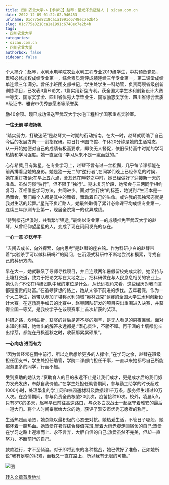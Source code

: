 ```yaml
---
title: 四川农业大学->【求学记】赵琴：星光不负赶路人 | sicau.com.cn
date: 2022-12-09 01:22:02.946453
urlname: 01c775e8218ca1a1991c6748ec7e2b4b
slug: 01c775e8218ca1a1991c6748ec7e2b4b
tags: 
- 四川农业大学
categories:
- sicau.com.cn
- 四川农业大学
authorbox: false
sidebar: false
---
```

个人简介：赵琴，水利水电学院农业水利工程专业2019级学生，中共预备党员，累积必修加权成绩专业第一，综合素质测评成绩连续三年专业第一，第二课堂成绩单连续三年满分。曾任小班团支部书记，学生处学生一科助管，负责两项省级创新训练项目，已发表3篇EI论文，1篇实用新型专利。获全国大学生水利创新设计大赛一等奖、国家奖学金、四川省优秀大学毕业生、国家励志奖学金、四川省综合素质A级证书、雅安市优秀志愿者等荣誉奖
<!--more-->
励40余项。现已成功保送至武汉大学水电工程科学国家重点实验室。

**一往无前 学海扬帆**

“踏实努力，打破迷茫”是赵琴大一时期的行动指南。在大一时，赵琴就明确了自己今后的发展方向——剑指保研。每日打卡图书馆、午休20分钟是她的生活常态，从一开始她便对自己的成绩有极高要求，即使无人督促，依旧保持高中时期的学习热情和学习强度。她一直坚信:“学习从来不是一蹴而就的。”

心存希冀,目有繁星。在专业学习上，赵琴不曾有过一丝松懈，几乎每节课都能在前两排看见她的身影。她是独一无二的“逆行者”,在同学们晚上已经休息的时候，她在秉灯夜读;在早上五六点，舍友还在睡梦之中时，她已经做好了迎接新一天的准备。虽然习惯“独行”，但不限于“独行”。期末复习阶段，她常会与三两同学相约复习，互相借鉴学习方法，共同进步。面对“独行侠”的标签，她说到:“生活本是一场舞会，我们每个人都是其中的舞者，舞动着自己的生命。或许我的孤独常态就是我对生活的起舞。”星光不负赶路人，她最终取得了累计必修课平均成绩专业第一，连续三年综测专业第一，现居全院第一的优异成绩。

“待到樱花烂漫时，共看繁华锦途。”最终以专业第一的成绩推免至武汉大学的赵琴，从曾经仰望星星的人，变成了现在闪闪发光的存在。

**一心一意 岁稔年丰**

“去闯去成长，向外探索，向内思考”是赵琴的座右铭。作为科研小白的赵琴带着“实验杀手可以做科研吗?”的疑问，在沉浸式科研中不断地尝试和摸索，寻找自己的科研方向。

早在大一，她就联系了导师寻找项目，并且连续两年暑假留校完成实验。她坚持与土壤打交道，致力于把论文写在大地之上，把科研做在与人民息息相关的农业上。她认为:“不论在科研团队中我的定位是什么，从长远视角来看，这些经历对我而言都是宝贵的财富。”在追寻梦想的路上，她从未停下前进的步伐。去年暑假，作为一个大二学生，她带队参加了堪称水利领域“奥林匹克”竞赛的全国大学生水利创新设计大赛。在这场高手如云的比赛中，赵琴团队研发的项目突出重围进入决赛，并获得全国一等奖，是我校学子在该项赛事上首次斩获的奖项。

科研之路，坎坷曲折，获奖的背后是道不尽的艰辛，是无人看见的夙夜匪懈。面对未知的科研，她给出的解答永远都是:“潜心贯注，不骄不躁。再干涸的土壤都能长出绿芽，都能在丹枫迎秋之时，收获那累累硕果”。

**一心向功 进而有为**

“因为曾经常在雨中前行，所以之后想给更多的人撑伞。”在学习之余，赵琴在班级担任团支书，学生处担任助管，学院二课部门担任干事，一直以来她都尽自己所能服务更多的同学，行而不辍。

受到资助的她认为:“资助育人的目的永远不止是让我们成才，更是成才后的我们努力发光发热，奉献自我价值。”在学生处担任助管期间，参与勤工助学的时长超过1000小时，处理繁复的学工网和校园通材料及数据超1千万条，服务师生超过10万人次。在疫情期间，参与负责全员核酸20余次，疫苗接种10次。校外，凌晨5点，只有3℃的冬天，赵琴早已前往高速路口，与众多白衣战士一起坚守着雅安的最后一道大门。将个人时间奉献给大众的她，获评了雅安市优秀志愿者的称号。

生活热烈而滚烫，她总能以最积极的心态去对抗。她热爱生活，不管日子哪般，她都怀着一腔热血。她热爱在暑假综合楼值完班,冒着大雨赤脚走回宿舍的自己;热爱在学习之路上迎难而上、永不言弃，大胆自信的自己;热爱虽然不完美，但却一直努力、不断前行的自己。

款款独行，才不至倾溢。对于即将到来的各种挑战，她已做好了准备，正如她所说“我有足够的积累，而我又一直在路上，所以我有无限的可能。”

![图](https://news.sicau.edu.cn/__local/C/81/3B/B2F047794C4743505DEE1E4A497_F2F45BFD_1683D1.png)

[转入文章首发地址](https://news.sicau.edu.cn/info/1078/70496.htm)